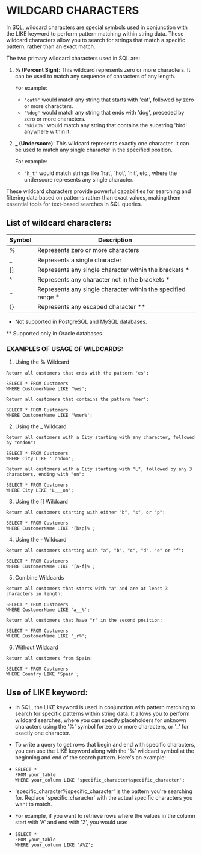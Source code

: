 # WILDCARD CHARACTERS

In SQL, wildcard characters are special symbols used in conjunction with the LIKE keyword to perform pattern matching within string data. These wildcard characters allow you to search for strings that match a specific pattern, rather than an exact match.

The two primary wildcard characters used in SQL are:

1. **% (Percent Sign)**: This wildcard represents zero or more characters. It can be used to match any sequence of characters of any length.
   
   For example:
   - `'cat%'` would match any string that starts with 'cat', followed by zero or more characters.
   - `'%dog'` would match any string that ends with 'dog', preceded by zero or more characters.
   - `'%bird%'` would match any string that contains the substring 'bird' anywhere within it.

2. **_ (Underscore)**: This wildcard represents exactly one character. It can be used to match any single character in the specified position.

   For example:
   - `'h_t'` would match strings like 'hat', 'hot', 'hit', etc., where the underscore represents any single character.

These wildcard characters provide powerful capabilities for searching and filtering data based on patterns rather than exact values, making them essential tools for text-based searches in SQL queries.

## List of wildcard characters:
| Symbol | Description                                                  |
|--------|--------------------------------------------------------------|
| %      | Represents zero or more characters                           |
| _      | Represents a single character                                |
| []     | Represents any single character within the brackets *        |
| ^      | Represents any character not in the brackets *               |
| -      | Represents any single character within the specified range * |
| {}     | Represents any escaped character **                          |

* Not supported in PostgreSQL and MySQL databases.

** Supported only in Oracle databases.

### EXAMPLES OF USAGE OF WILDCARDS:
1. Using the % Wildcard

```
Return all customers that ends with the pattern 'es':

SELECT * FROM Customers
WHERE CustomerName LIKE '%es';
```

```
Return all customers that contains the pattern 'mer':

SELECT * FROM Customers
WHERE CustomerName LIKE '%mer%';
```

2. Using the _ Wildcard

```
Return all customers with a City starting with any character, followed by "ondon":

SELECT * FROM Customers
WHERE City LIKE '_ondon';
```

```
Return all customers with a City starting with "L", followed by any 3 characters, ending with "on":

SELECT * FROM Customers
WHERE City LIKE 'L___on';
```

3. Using the [] Wildcard

```
Return all customers starting with either "b", "s", or "p":

SELECT * FROM Customers
WHERE CustomerName LIKE '[bsp]%';
```

4. Using the - Wildcard

```
Return all customers starting with "a", "b", "c", "d", "e" or "f":

SELECT * FROM Customers
WHERE CustomerName LIKE '[a-f]%';
```

5. Combine Wildcards

```
Return all customers that starts with "a" and are at least 3 characters in length:

SELECT * FROM Customers
WHERE CustomerName LIKE 'a__%';
```

```
Return all customers that have "r" in the second position:

SELECT * FROM Customers
WHERE CustomerName LIKE '_r%';
```

6. Without Wildcard

```
Return all customers from Spain:

SELECT * FROM Customers
WHERE Country LIKE 'Spain';

```

## Use of LIKE keyword:

- In SQL, the LIKE keyword is used in conjunction with pattern matching to search for specific patterns within string data. It allows you to perform wildcard searches, where you can specify placeholders for unknown characters using the '%' symbol for zero or more characters, or '_' for exactly one character.
- To write a query to get rows that begin and end with specific characters, you can use the LIKE keyword along with the '%' wildcard symbol at the beginning and end of the search pattern. Here's an example:
- ```
  SELECT *
  FROM your_table
  WHERE your_column LIKE 'specific_character%specific_character';
  ```

- 'specific_character%specific_character' is the pattern you're searching for. Replace 'specific_character' with the actual specific characters you want to match.
- For example, if you want to retrieve rows where the values in the column start with 'A' and end with 'Z', you would use:
- ```
  SELECT *
  FROM your_table
  WHERE your_column LIKE 'A%Z';
  ```
